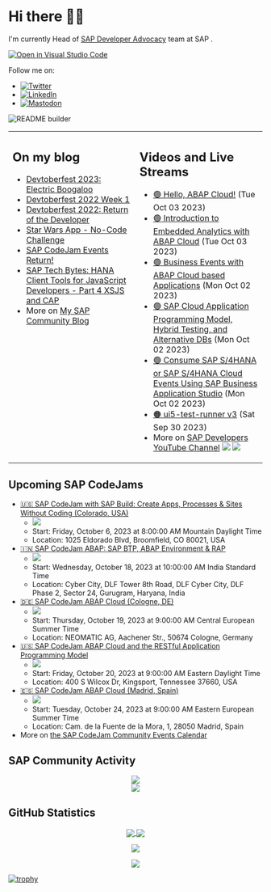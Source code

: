 
# Hi there 👋🏼

I'm currently Head of [SAP Developer Advocacy](https://developers.sap.com/developer-advocates.html) team at SAP .

[![Open in Visual Studio Code](https://img.shields.io/badge/Made%20for-VSCode-1f425f.svg)](https://github.dev/jung-thomas/jung-thomas)

Follow me on:
- <a href="https://twitter.com/thomas_jung"><img alt="Twitter" src="https://img.shields.io/badge/thomas_jung-%231DA1F2.svg?style=for-the-badge&logo=Twitter&logoColor=white"/></a>
- <a href="https://www.linkedin.com/in/thomasjungsap/"><img alt="LinkedIn" src="https://img.shields.io/badge/linkedin-%230077B5.svg?style=for-the-badge&logo=linkedin&logoColor=white"/></a>
- <a rel="me" href="https://mastodon.cloud/@thomas_jung"><img alt="Mastodon" src="https://img.shields.io/mastodon/follow/109262551990174478?domain=https%3A%2F%2Fmastodon.cloud%2F&style=social"/></a>

![README builder](https://github.com/jung-thomas/jung-thomas/workflows/README%20builder/badge.svg)

<table><tr><td valign="top" width="50%">
 
## On my blog
- [Devtoberfest 2023: Electric Boogaloo](https://blogs.sap.com/?p=1824721) 
- [Devtoberfest 2022 Week 1](https://blogs.sap.com/?p=1618235) 
- [Devtoberfest 2022: Return of the Developer](https://blogs.sap.com/?p=1598237) 
- [Star Wars App - No-Code Challenge](https://blogs.sap.com/?p=1543686) 
- [SAP CodeJam Events Return!](https://blogs.sap.com/?p=1539697) 
- [SAP Tech Bytes: HANA Client Tools for JavaScript Developers - Part 4 XSJS and CAP](https://blogs.sap.com/?p=1519898) 
- More on [My SAP Community Blog](https://people.sap.com/thomas.jung#content:blogposts)
</td>
  
<td valign="top" width="50%">
  
## Videos and Live Streams
- [🟢 Hello, ABAP Cloud!](https://www.youtube.com/watch?v=QuMgQ9chPFA) (Tue Oct 03 2023)
- [🟢 Introduction to Embedded Analytics with ABAP Cloud](https://www.youtube.com/watch?v=2dIqQNnYKjY) (Tue Oct 03 2023)
- [🟢 Business Events with ABAP Cloud based Applications](https://www.youtube.com/watch?v=001pjya6kig) (Mon Oct 02 2023)
- [🟢 SAP Cloud Application Programming Model, Hybrid Testing, and Alternative DBs](https://www.youtube.com/watch?v=vqub4vJbZX8) (Mon Oct 02 2023)
- [🟢 Consume SAP S/4HANA or SAP S/4HANA Cloud Events Using SAP Business Application Studio](https://www.youtube.com/watch?v=vR78mU0flx8) (Mon Oct 02 2023)
- [🟠 ui5-test-runner v3](https://www.youtube.com/watch?v=kxmmdy1tho4) (Sat Sep 30 2023)
- More on [SAP Developers YouTube Channel](https://www.youtube.com/channel/UCNfmelKDrvRmjYwSi9yvrMg) ![](https://img.shields.io/youtube/channel/views/UCNfmelKDrvRmjYwSi9yvrMg) ![](https://img.shields.io/youtube/channel/subscribers/UCNfmelKDrvRmjYwSi9yvrMg)
</td></tr></table>

## Upcoming SAP CodeJams
- [🇺🇸 SAP CodeJam with SAP Build: Create Apps, Processes & Sites Without Coding (Colorado, USA)](https://groups.community.sap.com/t5/sap-codejam/sap-codejam-with-sap-build-create-apps-processes-amp-sites-without-coding/ev-p/283114)
  - <img src="https://groups.community.sap.com/t5/image/serverpage/image-id/42939iBF9C90A0105B7D71/image-size/thumb?v=v2&px=150" />
  - Start: Friday, October 6, 2023 at 8:00:00 AM Mountain Daylight Time
  - Location: 1025 Eldorado Blvd, Broomfield, CO 80021, USA
- [🇮🇳 SAP CodeJam ABAP: SAP BTP, ABAP Environment & RAP](https://groups.community.sap.com/t5/sap-codejam/sap-codejam-abap-sap-btp-abap-environment-amp-rap/ev-p/278352)
  - <img src="https://groups.community.sap.com/t5/image/serverpage/image-id/42230iCBFB141DC8490A0C/image-size/thumb?v=v2&px=150" />
  - Start: Wednesday, October 18, 2023 at 10:00:00 AM India Standard Time
  - Location: Cyber City, DLF Tower 8th Road, DLF Cyber City, DLF Phase 2, Sector 24, Gurugram, Haryana, India
- [🇩🇪 SAP CodeJam ABAP Cloud (Cologne, DE)](https://groups.community.sap.com/t5/sap-codejam/sap-codejam-abap-cloud-cologne-de/ev-p/273710)
  - <img src="https://groups.community.sap.com/t5/image/serverpage/image-id/40458i0ADB445C15A9E3A1/image-size/thumb?v=v2&px=150" />
  - Start: Thursday, October 19, 2023 at 9:00:00 AM Central European Summer Time
  - Location: NEOMATIC AG, Aachener Str., 50674 Cologne, Germany
- [🇺🇸 SAP CodeJam ABAP Cloud and the RESTful Application Programming Model](https://groups.community.sap.com/t5/sap-codejam/sap-codejam-abap-cloud-and-the-restful-application-programming-model/ev-p/283470)
  - <img src="https://groups.community.sap.com/t5/image/serverpage/image-id/43019i82729426A3F957E4/image-size/thumb?v=v2&px=150" />
  - Start: Friday, October 20, 2023 at 9:00:00 AM Eastern Daylight Time
  - Location: 400 S Wilcox Dr, Kingsport, Tennessee 37660, USA
- [🇪🇸 SAP CodeJam ABAP Cloud (Madrid, Spain)](https://groups.community.sap.com/t5/sap-codejam/sap-codejam-abap-cloud-madrid-spain/ev-p/273718)
  - <img src="https://groups.community.sap.com/t5/image/serverpage/image-id/40462i66FE236FF614FC01/image-size/thumb?v=v2&px=150" />
  - Start: Tuesday, October 24, 2023 at 9:00:00 AM Eastern European Summer Time
  - Location: Cam. de la Fuente de la Mora, 1, 28050 Madrid, Spain
- More on [the SAP CodeJam Community Events Calendar](https://groups.community.sap.com/t5/sap-codejam/eb-p/codejam-events)

## SAP Community Activity
<p align = "center">
<a href="https://people.sap.com/thomas.jung#overview">
  <img align="center" src="https://devrel-tools-prod-scn-badges-srv.cfapps.eu10.hana.ondemand.com/activity/thomas.jung" />
</a>
</br>
<a href="https://people.sap.com/thomas.jung#reputation">
  <img align="center" src="https://devrel-tools-prod-scn-badges-srv.cfapps.eu10.hana.ondemand.com/showcaseBadges/thomas.jung?test=2" />
</a>
</p>

## GitHub Statistics
<p align = "center">
<a href="https://github.com/anuraghazra/github-readme-stats">
  <img align="center" src="https://github-readme-stats.vercel.app/api?username=jung-thomas&count_private=true&show_icons=true&theme=dark&line_height=27" />
</a>
<a href="https://github.com/anuraghazra/github-readme-stats">
  <img align="center" src="https://github-readme-stats.vercel.app/api/top-langs/?username=jung-thomas&show_icons=true&theme=dark" />
</a>
</p>

<p align = "center">
 <img  src="https://github-readme-streak-stats.herokuapp.com/?user=jung-thomas&show_icons=true&locale=en&layout=compact&theme=dark&line_height=0" />
</p> 

<p align = "center">
 <img src="https://activity-graph.herokuapp.com/graph?username=jung-thomas&theme=redical">
</p> 

[![trophy](https://github-profile-trophy.vercel.app/?username=jung-thomas&theme=onedark)](https://github.com/ryo-ma/github-profile-trophy)


